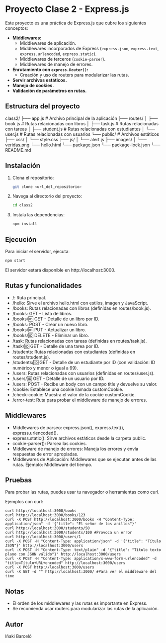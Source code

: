 # Proyecto Clase 2 - Express.js

Este proyecto es una práctica de Express.js que cubre los siguientes conceptos:

-   **Middlewares:**
    -   Middlewares de aplicación.
    -   Middlewares incorporados de Express (`express.json`, `express.text`, `express.urlencoded`, `express.static`).
    -   Middlewares de terceros (`cookie-parser`).
    -   Middlewares de manejo de errores.
-   **Enrutamiento con `express.Router()`:**
    -   Creación y uso de routers para modularizar las rutas.
-   **Servir archivos estáticos.**
-   **Manejo de cookies.**
-   **Validación de parámetros en rutas.**

## Estructura del proyecto

class2/
├── app.js # Archivo principal de la aplicación
├── routes/
│ ├── book.js # Rutas relacionadas con libros
│ ├── task.js # Rutas relacionadas con tareas
│ ├── student.js # Rutas relacionadas con estudiantes
│ └── user.js # Rutas relacionadas con usuarios
└── public/ # Archivos estáticos
├── css/
│ └── style.css
├── js/
│ └── alert.js
├── images/
│ └── veridas.png
└── hello.html
└── package.json
└── package-lock.json
└── README.md

## Instalación

1.  Clona el repositorio:

    ```bash
    git clone <url_del_repositorio>
    ```

2.  Navega al directorio del proyecto:

    ```bash
    cd class2
    ```

3.  Instala las dependencias:

    ```bash
    npm install
    ```

## Ejecución

Para iniciar el servidor, ejecuta:

```bash
npm start
```

El servidor estará disponible en http://localhost:3000.

## Rutas y funcionalidades

-   /: Ruta principal.
-   /hello: Sirve el archivo hello.html con estilos, imagen y JavaScript.
-   /books: Rutas relacionadas con libros (definidas en routes/book.js).
-   /books: GET - Lista de libros.
-   /books/:id: GET - Detalle de un libro por ID.
-   /books: POST - Crear un nuevo libro.
-   /books/:id: PUT - Actualizar un libro.
-   /books/:id: DELETE - Eliminar un libro.
-   /task: Rutas relacionadas con tareas (definidas en routes/task.js).
-   /task/:id: GET - Detalle de una tarea por ID.
-   /students: Rutas relacionadas con estudiantes (definidas en routes/student.js).
-   /students/:id: GET - Detalle de un estudiante por ID (con validación: ID numérico y menor o igual a 99).
-   /users: Rutas relacionadas con usuarios (definidas en routes/user.js).
-   /users/:id: GET - Detalle de un usuario por ID.
-   /users: POST - Recibe un body con un campo title y devuelve su valor.
-   /cookie: Establece una cookie llamada customCookie.
-   /check-cookie: Muestra el valor de la cookie customCookie.
-   /error-test: Ruta para probar el middleware de manejo de errores.

## Middlewares

-   Middlewares de parseo: express.json(), express.text(), express.urlencoded().
-   express.static(): Sirve archivos estáticos desde la carpeta public.
-   cookie-parser(): Parsea las cookies.
-   Middleware de manejo de errores: Maneja los errores y envía respuestas de error apropiadas.
-   Middlewares de Aplicación: Middlewares que se ejecutan antes de las rutas. Ejemplo: Middleware del tiempo.

## Pruebas

Para probar las rutas, puedes usar tu navegador o herramientas como curl.

Ejemplos con curl:

```
curl http://localhost:3000/books
curl http://localhost:3000/books/123
curl -X POST http://localhost:3000/books -H "Content-Type: application/json" -d '{"title": "El señor de los anillos"}'
curl http://localhost:3000/students/50
curl http://localhost:3000/students/100 #Provoca un error
curl http://localhost:3000/users/1
curl -X POST -H "Content-Type: application/json" -d '{"title": "Título JSON"}' http://localhost:3000/users
curl -X POST -H "Content-Type: text/plain" -d '{"title": "Título texto plano con JSON válido"}' http://localhost:3000/users
curl -X POST -H "Content-Type: application/x-www-form-urlencoded" -d "title=Título+URL+encoded" http://localhost:3000/users
curl -X POST http://localhost:3000/users
curl -X GET -d "" http://localhost:3000/ #Para ver el middleware del time
```

## Notas

-   El orden de los middlewares y las rutas es importante en Express.
-   Se recomienda usar routers para modularizar las rutas de la aplicación.

## Autor

Iñaki Barceló
